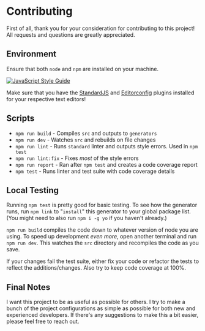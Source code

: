# Contributing
First of all, thank you for your consideration for contributing to this project! All requests and questions are greatly appreciated.

## Environment
Ensure that both `node` and `npm` are installed on your machine.

[![JavaScript Style Guide](https://cdn.rawgit.com/standard/standard/master/badge.svg)](https://github.com/standard/standard)

Make sure that you have the [StandardJS](https://standardjs.com/#are-there-text-editor-plugins) and [Editorconfig](http://editorconfig.org/) plugins installed for your respective text editors!

## Scripts
- `npm run build` - Compiles `src` and outputs to `generators`
- `npm run dev` - Watches `src` and rebuilds on file changes
- `npm run lint` - Runs `standard` linter and outputs style errors. Used in `npm test`
- `npm run lint:fix` - Fixes *most* of the style errors
- `npm run report` - Ran after `npm test` and creates a code coverage report
- `npm test` - Runs linter and test suite with code coverage details

## Local Testing
Running `npm test` is pretty good for basic testing. To see how the generator runs, run `npm link` to "`install`" this generator to your global package list. (You might need to also run `npm i -g yo` if you haven't already.)

`npm run build` compiles the code down to whatever version of node you are using. To speed up  development *even more*, open another terminal and run `npm run dev`. This watches the `src` directory and recompiles the code as you save.

If your changes fail the test suite, either fix your code or refactor the tests to reflect the additions/changes. Also try to keep code coverage at 100%.

## Final Notes
I want this project to be as useful as possible for others. I try to make a bunch of the project configurations as simple as possible for both new and experienced developers. If there's any suggestions to make this a bit easier, please feel free to reach out.
